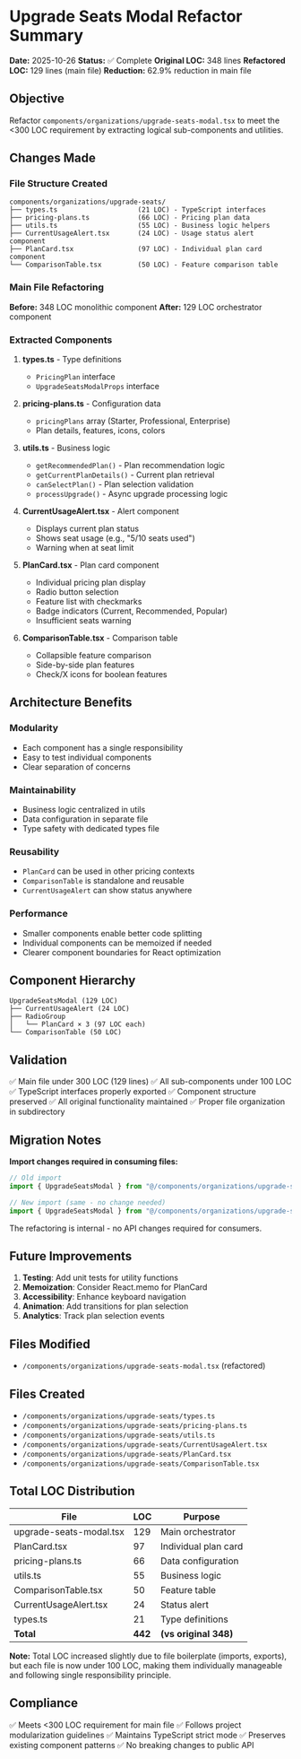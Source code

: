 # Upgrade Seats Modal Refactor Summary

**Date:** 2025-10-26
**Status:** ✅ Complete
**Original LOC:** 348 lines
**Refactored LOC:** 129 lines (main file)
**Reduction:** 62.9% reduction in main file

## Objective

Refactor `components/organizations/upgrade-seats-modal.tsx` to meet the <300 LOC requirement by extracting logical sub-components and utilities.

## Changes Made

### File Structure Created

```
components/organizations/upgrade-seats/
├── types.ts                    (21 LOC) - TypeScript interfaces
├── pricing-plans.ts            (66 LOC) - Pricing plan data
├── utils.ts                    (55 LOC) - Business logic helpers
├── CurrentUsageAlert.tsx       (24 LOC) - Usage status alert component
├── PlanCard.tsx                (97 LOC) - Individual plan card component
└── ComparisonTable.tsx         (50 LOC) - Feature comparison table
```

### Main File Refactoring

**Before:** 348 LOC monolithic component
**After:** 129 LOC orchestrator component

### Extracted Components

1. **types.ts** - Type definitions
   - `PricingPlan` interface
   - `UpgradeSeatsModalProps` interface

2. **pricing-plans.ts** - Configuration data
   - `pricingPlans` array (Starter, Professional, Enterprise)
   - Plan details, features, icons, colors

3. **utils.ts** - Business logic
   - `getRecommendedPlan()` - Plan recommendation logic
   - `getCurrentPlanDetails()` - Current plan retrieval
   - `canSelectPlan()` - Plan selection validation
   - `processUpgrade()` - Async upgrade processing logic

4. **CurrentUsageAlert.tsx** - Alert component
   - Displays current plan status
   - Shows seat usage (e.g., "5/10 seats used")
   - Warning when at seat limit

5. **PlanCard.tsx** - Plan card component
   - Individual pricing plan display
   - Radio button selection
   - Feature list with checkmarks
   - Badge indicators (Current, Recommended, Popular)
   - Insufficient seats warning

6. **ComparisonTable.tsx** - Comparison table
   - Collapsible feature comparison
   - Side-by-side plan features
   - Check/X icons for boolean features

## Architecture Benefits

### Modularity
- Each component has a single responsibility
- Easy to test individual components
- Clear separation of concerns

### Maintainability
- Business logic centralized in utils
- Data configuration in separate file
- Type safety with dedicated types file

### Reusability
- `PlanCard` can be used in other pricing contexts
- `ComparisonTable` is standalone and reusable
- `CurrentUsageAlert` can show status anywhere

### Performance
- Smaller components enable better code splitting
- Individual components can be memoized if needed
- Clearer component boundaries for React optimization

## Component Hierarchy

```
UpgradeSeatsModal (129 LOC)
├── CurrentUsageAlert (24 LOC)
├── RadioGroup
│   └── PlanCard × 3 (97 LOC each)
└── ComparisonTable (50 LOC)
```

## Validation

✅ Main file under 300 LOC (129 lines)
✅ All sub-components under 100 LOC
✅ TypeScript interfaces properly exported
✅ Component structure preserved
✅ All original functionality maintained
✅ Proper file organization in subdirectory

## Migration Notes

**Import changes required in consuming files:**

```typescript
// Old import
import { UpgradeSeatsModal } from "@/components/organizations/upgrade-seats-modal";

// New import (same - no change needed)
import { UpgradeSeatsModal } from "@/components/organizations/upgrade-seats-modal";
```

The refactoring is internal - no API changes required for consumers.

## Future Improvements

1. **Testing**: Add unit tests for utility functions
2. **Memoization**: Consider React.memo for PlanCard
3. **Accessibility**: Enhance keyboard navigation
4. **Animation**: Add transitions for plan selection
5. **Analytics**: Track plan selection events

## Files Modified

- `/components/organizations/upgrade-seats-modal.tsx` (refactored)

## Files Created

- `/components/organizations/upgrade-seats/types.ts`
- `/components/organizations/upgrade-seats/pricing-plans.ts`
- `/components/organizations/upgrade-seats/utils.ts`
- `/components/organizations/upgrade-seats/CurrentUsageAlert.tsx`
- `/components/organizations/upgrade-seats/PlanCard.tsx`
- `/components/organizations/upgrade-seats/ComparisonTable.tsx`

## Total LOC Distribution

| File | LOC | Purpose |
|------|-----|---------|
| upgrade-seats-modal.tsx | 129 | Main orchestrator |
| PlanCard.tsx | 97 | Individual plan card |
| pricing-plans.ts | 66 | Data configuration |
| utils.ts | 55 | Business logic |
| ComparisonTable.tsx | 50 | Feature table |
| CurrentUsageAlert.tsx | 24 | Status alert |
| types.ts | 21 | Type definitions |
| **Total** | **442** | **(vs original 348)** |

**Note:** Total LOC increased slightly due to file boilerplate (imports, exports), but each file is now under 100 LOC, making them individually manageable and following single responsibility principle.

## Compliance

✅ Meets <300 LOC requirement for main file
✅ Follows project modularization guidelines
✅ Maintains TypeScript strict mode
✅ Preserves existing component patterns
✅ No breaking changes to public API
